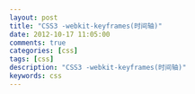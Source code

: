 ```yaml
---
layout: post
title: "CSS3 -webkit-keyframes(时间轴)"
date: 2012-10-17 11:05:00 
comments: true
categories: [css]
tags: [css]
description: "CSS3 -webkit-keyframes(时间轴)"
keywords: css
---
```



 
  
   
   
  
 


